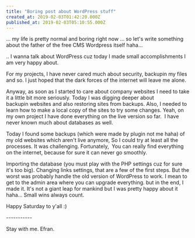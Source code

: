 ```yaml
---
title: "Boring post about WordPress stuff"
created_at: 2019-02-03T01:42:20.000Z
published_at: 2019-02-03T05:10:55.000Z
---
```

... my life is pretty normal and boring right now ... so let's write something about the father of the free CMS Wordpress itself haha... 

.. I wanna talk about WordPress cuz today I made small accomplishments I am very happy about. 

For my projects, I have never cared much about security, backupin my files and so. I just hoped that the dark forces of the internet will leave me alone. 

Anyway, as soon as I started to care about company websites I need to take it a little bit more seriously. Today I was digging deeper about backupin websites and also restoring sites from backups. Also, I needed to learn how to make a local copy of the sites to try some changes. Yeah, on my own project I have done everything on the live version so far.  I have never known much about databases as well. 

Today I found some backups (which were made by plugin not me haha) of my old websites which aren't live anymore, So I could try at least all the processes. It was challenging. Fortunately,  You can really find everything on the internet, because for sure it can never go smoothly. 

Importing the database (you must play with the PHP settings cuz for sure it's too big). Changing links settings, that are a few of the first steps. But the worst was probably handle the old version of WordPress to work. I mean to get to the admin area where you can upgrade everything. but in the end, I made it. It's not a giant leap for mankind but I was pretty happy about it haha... Small wins always count.

Happy Saturday to y'all :)

\-----------

Stay with me. Efran.
